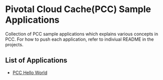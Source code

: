 # Pivotal Cloud Cache(PCC) Sample Applications
Collection of PCC sample applications which explains various concepts in PCC. For how to push each application, 
refer to indiviual README in the projects.


## List of Applications
- [PCC Hello World](./pcc-hello-world-example/README.md)